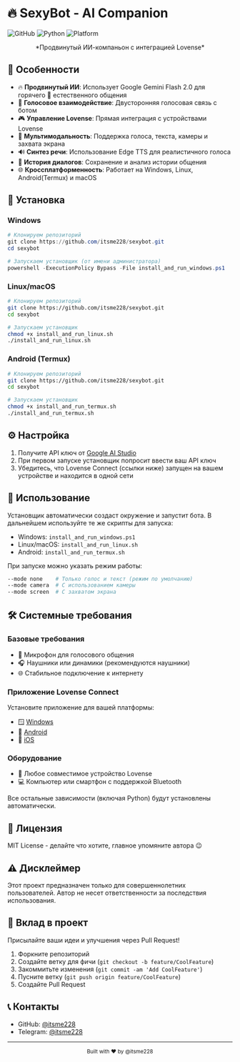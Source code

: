 # 🔥 SexyBot - AI Companion

![GitHub](https://img.shields.io/github/license/itsme228/sexybot)
![Python](https://img.shields.io/badge/python-3.10-blue)
![Platform](https://img.shields.io/badge/platform-Windows%20%7C%20Linux%20%7C%20macOS-lightgrey)

<div align="center">
  *Продвинутый ИИ-компаньон с интеграцией Lovense*
</div>

## 🌟 Особенности

- 🔥 **Продвинутый ИИ**: Использует Google Gemini Flash 2.0 для горячего 🥵 естественного общения 
- 🎤 **Голосовое взаимодействие**: Двусторонняя голосовая связь с ботом
- 🎮 **Управление Lovense**: Прямая интеграция с устройствами Lovense
- 📸 **Мультимодальность**: Поддержка голоса, текста, камеры и захвата экрана
- 🔊 **Синтез речи**: Использование Edge TTS для реалистичного голоса
- 📝 **История диалогов**: Сохранение и анализ истории общения
- 🌐 **Кроссплатформенность**: Работает на Windows, Linux, Android(Termux) и macOS

## 🚀 Установка

### Windows
```powershell
# Клонируем репозиторий
git clone https://github.com/itsme228/sexybot.git
cd sexybot

# Запускаем установщик (от имени администратора)
powershell -ExecutionPolicy Bypass -File install_and_run_windows.ps1
```

### Linux/macOS
```bash
# Клонируем репозиторий
git clone https://github.com/itsme228/sexybot.git
cd sexybot

# Запускаем установщик
chmod +x install_and_run_linux.sh
./install_and_run_linux.sh
```

### Android (Termux)
```bash
# Клонируем репозиторий
git clone https://github.com/itsme228/sexybot.git
cd sexybot

# Запускаем установщик
chmod +x install_and_run_termux.sh
./install_and_run_termux.sh
```

## ⚙️ Настройка

1. Получите API ключ от [Google AI Studio](https://makersuite.google.com/app/apikey)
2. При первом запуске установщик попросит ввести ваш API ключ
3. Убедитесь, что Lovense Connect (ссылки ниже) запущен на вашем устройстве и находится в одной сети

## 🎯 Использование

Установщик автоматически создаст окружение и запустит бота. В дальнейшем используйте те же скрипты для запуска:

- Windows: `install_and_run_windows.ps1`
- Linux/macOS: `install_and_run_linux.sh`
- Android: `install_and_run_termux.sh`

При запуске можно указать режим работы:
```bash
--mode none    # Только голос и текст (режим по умолчанию)
--mode camera  # С использованием камеры
--mode screen  # С захватом экрана
```
## 🛠️ Системные требования

### Базовые требования
- 🎤 Микрофон для голосового общения
- 🎧 Наушники или динамики (рекомендуются наушники)
- 🌐 Стабильное подключение к интернету

### Приложение Lovense Connect
Установите приложение для вашей платформы:
- 🪟 [Windows](https://cdn.lovense.com/files/apps/connect/Lovense_Connect.exe)
- 📱 [Android](https://play.google.com/store/apps/details?id=com.lovense.connect)
- 🍎 [iOS](https://apps.apple.com/us/app/lovense-connect/id1273067916)

### Оборудование
- 🔌 Любое совместимое устройство Lovense
- 💻 Компьютер или смартфон с поддержкой Bluetooth

Все остальные зависимости (включая Python) будут установлены автоматически.

## 📝 Лицензия

MIT License - делайте что хотите, главное упомяните автора 😉

## ⚠️ Дисклеймер

Этот проект предназначен только для совершеннолетних пользователей.
Автор не несет ответственности за последствия использования.

## 🤝 Вклад в проект

Присылайте ваши идеи и улучшения через Pull Request!

1. Форкните репозиторий
2. Создайте ветку для фичи (`git checkout -b feature/CoolFeature`)
3. Закоммитьте изменения (`git commit -am 'Add CoolFeature'`)
4. Пусните ветку (`git push origin feature/CoolFeature`)
5. Создайте Pull Request

## 📞 Контакты

- GitHub: [@itsme228](https://github.com/itsme228)
- Telegram: [@itsme228](https://t.me/itsme228)

---
<div align="center">
  <sub>Built with ❤️ by @itsme228</sub>
</div> 